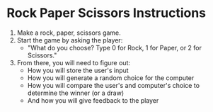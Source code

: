 # Rock Paper Scissors Instructions

1.  Make a rock, paper, scissors game.
2.  Start the game by asking the player:
    - "What do you choose? Type 0 for Rock, 1 for Paper, or 2 for Scissors."
3.  From there, you will need to figure out:
    - How you will store the user's input
    - How you will generate a random choice for the computer
    - How you will compare the user's and computer's choice to determine the winner (or a draw)
    - And how you will give feedback to the player
